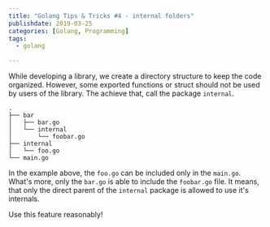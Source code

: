 ```yaml
---
title: "Golang Tips & Tricks #4 - internal folders"
publishdate: 2019-03-25
categories: [Golang, Programming]
tags:
  - golang

---
```

While developing a library, we create a directory structure to keep the code organized. However, some exported functions or struct should not be used by users of the library. The achieve that, call the package `internal`.

```
.
├── bar
│   ├── bar.go
│   └── internal
│       └── foobar.go
├── internal
│   └── foo.go
└── main.go
```

In the example above, the `foo.go` can be included only in the `main.go`. What's more, only the `bar.go` is able to include the `foobar.go` file. It means, that only the direct parent of the `internal` package is allowed to use it's internals.

Use this feature reasonably!
